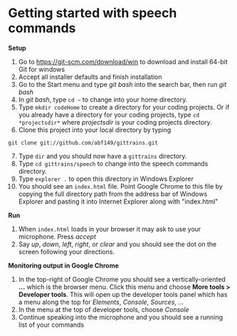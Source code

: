 # Getting started with speech commands

**Setup**

1. Go to https://git-scm.com/download/win to download and install 64-bit Git for windows
2. Accept all installer defaults and finish installation
3. Go to the Start menu and type *git bash* into the search bar, then run *git bash*
4. In *git bash*, type ```cd ~``` to change into your home directory.
5. Type ```mkdir codeHome``` to create a directory for your coding projects. Or if you already have a directory for your coding projects, type ```cd *projectsdir*``` where *projectsdir* is your coding projects directory.
6. Clone this project into your local directory by typing

```git clone git://github.com/abf149/gittrains.git```

7. Type ```dir``` and you should now have a ```gittrains``` directory. 
8. Type ```cd gittrains/speech``` to change into the speech commands directory.
9. Type ```explorer .``` to open this directory in Windows Explorer
10. You should see an ```index.html``` file. Point Google Chrome to this file by copying the full directory path from the address bar of Windows Explorer and pasting it into Internet Explorer along with "index.html"

**Run**

1. When ```index.html``` loads in your browser it may ask to use your microphone. Press *accept*
2. Say *up*, *down*, *left*, *right*, or *clear* and you should see the dot on the screen following your directions.

**Monitoring output in Google Chrome**

1. In the top-right of Google Chrome you should see a vertically-oriented **...** which is the browser menu. Click this menu and choose **More tools > Developer tools**. This will open up the developer tools panel which has a menu along the top for *Elements*, *Console*, *Sources*, ...
2. In the menu at the top of developer tools, choose *Console*
3. Continue speaking into the microphone and you should see a running list of your commands
